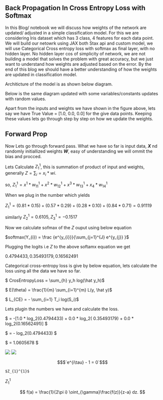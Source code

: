 ## **Back Propagation In Cross Entropy Loss with Softmax**


In this Blog/ notebook we will discuss how weights of the network are updated/ adjusted in a simple classification model. For this we are considering Iris dataset which has 3 class, 4 features for each data point. We will build our netowrk using JAX both Stax api and custom model, we will use Categorical Cross entropy loss with softmax as final layer, with no hidden layer. No hidden layer cos of simplicity of network, we are not building a model that solves the problem with great accuracy, but we just want to understand how weights are adjusted based on the error. By the end of this blog we should have a better understanding of how the weights are updated in classification model.

Architicture of the model is as shown below diagram.

Below is the same diagram updated with some variables/constants updates with random values.

Apart from the inputs and weights we have shown in the figure above, lets say we have True Value = [1.0, 0.0, 0.0] for the give data points. Keeping these values lets go through step by step on how we update the weights.

## Forward Prop

Now Lets go through forward pass. What we have so far is input data, ***X*** nd randomly initiallized weights ***W***, easy of understanding we will ommit the bias and procced. 

Lets Calculate $`Z_{1}^{1}`$, this is summation of product of input and weights, generally  $Z = \sum_{i} = x_{i}*w{i}$. 

so, $Z_{1}^{1} = x^{1} * w_{11}^{1} + x^{2} * w_{12}^{1} + x^{3} * w_{13}^{1} + x_{4} * w_{14}^{1}$

When we plug in the number which yields 

$Z_{1}^{1} = (0.81 * 0.15) + (0.57 * 0.29) + (0.28 * 0.10) + (0.84 * 0.71) = 0.91119$

similarly $Z_{2}^{1} = 0.6105, Z_{3}^{1} = -0.1517$

Now we calculate sofmax of the $Z$ ouput using below equation 

$softmax(Y_{i}) = \frac {e^{y_{i}}}{\sum_{j=1}^{J} e^{y_{j}} }$

Plugging the logits i.e $Z$ to the above softamx equation we get 

$0.4794433, 0.35493179, 0.16562491$

Categorical cross-entropy loss is give by below equation, lets calculate the loss using all the data we have so far.

$ CrosEntropyLoss = \sum_{h} y_h log(\hat y_h)$

$ E(\theta) = \frac{1}{m} \sum_{i=1}^{m} L(y, \hat y)$

$ L_{CE} = - \sum_{i=1} T_i log(S_i)$

Lets plugin the numbers we have and calculate the loss.

$        = -[1.0 * log_2(0.4794433) + 0.0 * log_2( 0.35493179) + 0.0 * log_2(0.16562491)] $

$        = - log_2(0.4794433) $

$        = 1.0605678 $


<img src="https://render.githubusercontent.com/render/math?math=\sum_{n=0}^\infty\frac{1}{2^n}">

<img src="https://render.githubusercontent.com/render/math?math=a^{2} %2B b^{2} = c^{2}">

```math
$`e^{i\tau} - 1 = 0`$
```

`$Z_{1}^{1}$`


$`Z_{1}^{1}`$


$$
f(a) = \frac{1}{2\pi i} \oint_{\gamma}\frac{f(z)}{z-a} dz.
$$
